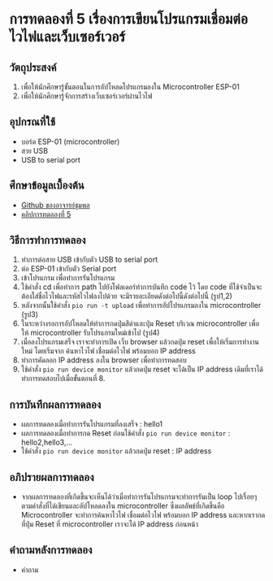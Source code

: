 # การทดลองที่ 5 เรื่องการเขียนโปรแกรมเชื่อมต่อไวไฟและเว็บเซอร์เวอร์
## วัตถุประสงค์
1. เพื่อให้นักศึกษารู้ขั้นตอนในการอัปโหลดโปรแกรมลงใน Microcontroller ESP-01
2. เพื่อให้นักศึกษารู้จักการสร้างเว็บเซอร์เวอร์ผ่านไวไฟ
## อุปกรณที่ใช้
* บอร์ด ESP-01 (microcontroller)
* สาย USB
* USB to serial port
## ศึกษาข้อมูลเบื้องต้น
* [Github ของอาจารย์ชุมพล](https://github.com/choompol-boonmee/lab63b)
* [คลิปการทดลองที่ 5](https://www.youtube.com/watch?v=VX-QNQcO-b4)
## วิธีการทำการทดลอง
 1. ทำการต่อสาย USB เข้ากับตัว USB to serial port 
 2. ต่อ ESP-01 เข้ากับตัว Serial port
 3. เข้าโปรแกรม เพื่อทำการรันโปรแกรม 
 4. ใช้คำสั่ง cd เพื่อทำการ path ไปยังโฟลเดอร์ทำการบันทึก code ไว้ โดย code ที่ใช้จำเป็นจะต้องใส่ชื่อไวไฟและรหัสไวไฟลงไปด้วย จะมีรายละเอียดดังต่อไปนี้ดังต่อไปนี้ (รูป1,2)
 6. หลังจากนั้นใช้คำสั่ง `pio run -t upload` เพื่อทำการอัปโปรแกรมลงใน microcontroller (รูป3) 
 7. ในระหว่างรอการอัปโหลดให้ทำการกดปุ่มสีดำและปุ่ม Reset บริเวณ microcontroller เพื่อให้ microcontroller รับโปรแกรมใหม่เข้าไป (รูป4)
 8. เมื่อลงโปรแกรมเสร็จ เราจะทำการเปิด เว็บ browser แล้วกดปุ่ม reset เพื่อให้เริ่มการทำงานใหม่ โดยเริ่มจาก ค้นหาไวไฟ เชื่อมต่อไวไฟ พร้อมบอก IP address
 9. ทำการคัดลอก IP address ลงใน browser เพื่อทำการทดสอบ
 10. ใช้คำสั่ง `pio run device monitor` แล้วกดปุ่ม reset จะได้เป็น IP address เดิมที่เราได้ทำการทดสอบไปเมื่อขั้นตอนที่ 8.
## การบันทึกผลการทดลอง
* ผลการทดลองเมื่อทำการรันโปรแกรมที่ลงเสร็จ : hello1
* ผลการทดลองเมื่อทำการกด Reset ก่อนใช้คำสั่ง `pio run device monitor` : hello2,hello3,...
* ใช้คำสั่ง `pio run device monitor` แล้วกดปุ่ม reset : IP address 
## อภิปรายผลการทดลอง
* จากผลการทดลองที่เกิดขึ้นจะเห็นได้ว่าเมื่อทำการรันโปรแกรมจะทำการรันเป็น loop ไปเรื่อยๆตามคำสั่งที่ได้เขียนและอัปโหลดลงใน microcontroller ซึ่งผลลัพธ์ที่เกิดขึ้นคือ Microcontroller จะทำการค้นหาไวไฟ เชื่อมต่อไวไฟ พร้อมบอก IP address และหากเรากดที่ปุ่ม Reset ที่ microcontroller เราจะได้ IP address ก่อนหน้า
## คำถามหลังการทดลอง
* คำถาม 



